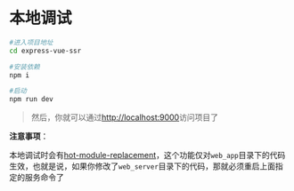 # 本地调试

```bash
#进入项目地址
cd express-vue-ssr

#安装依赖
npm i

#启动
npm run dev
```

> 然后，你就可以通过[http://localhost:9000](http://localhost:9000)访问项目了

**注意事项**：

本地调试时会有[hot-module-replacement](https://webpack.js.org/concepts/hot-module-replacement/)，这个功能仅对`web_app`目录下的代码生效，也就是说，如果你修改了`web_server`目录下的代码，那就必须重启上面指定的服务命令了
